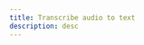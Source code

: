```yaml
---
title: Transcribe audio to text
description: desc
---
```


<inline-fragment platform="js" src="~/lib/predictions/fragments/js/transcribe.md"></inline-fragment>
<inline-fragment platform="ios" src="~/lib/predictions/fragments/ios/transcribe.md"></inline-fragment>